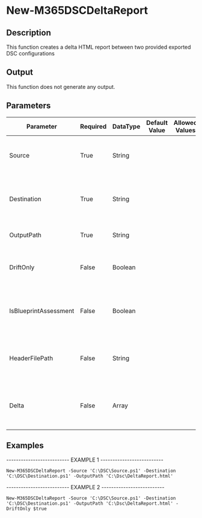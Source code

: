﻿# New-M365DSCDeltaReport

## Description

This function creates a delta HTML report between two provided exported
DSC configurations

## Output

This function does not generate any output.

## Parameters

| Parameter | Required | DataType | Default Value | Allowed Values | Description |
| --- | --- | --- | --- | --- | --- |
| Source | True | String |  |  | The source DSC configuration to compare from. |
| Destination | True | String |  |  | The destination DSC configuration to compare with. |
| OutputPath | True | String |  |  | The output path of the delta report. |
| DriftOnly | False | Boolean |  |  | Specifies that only difference should be in the report. |
| IsBlueprintAssessment | False | Boolean |  |  | Specifies that the report is a comparison with a Blueprint. |
| HeaderFilePath | False | String |  |  | Specifies that file that contains a custom header for the report. |
| Delta | False | Array |  |  | An array with difference, already compiled from another source. |

## Examples

-------------------------- EXAMPLE 1 --------------------------

`New-M365DSCDeltaReport -Source 'C:\DSC\Source.ps1' -Destination 'C:\DSC\Destination.ps1' -OutputPath 'C:\Dsc\DeltaReport.html'`

-------------------------- EXAMPLE 2 --------------------------

`New-M365DSCDeltaReport -Source 'C:\DSC\Source.ps1' -Destination 'C:\DSC\Destination.ps1' -OutputPath 'C:\Dsc\DeltaReport.html' -DriftOnly $true`


